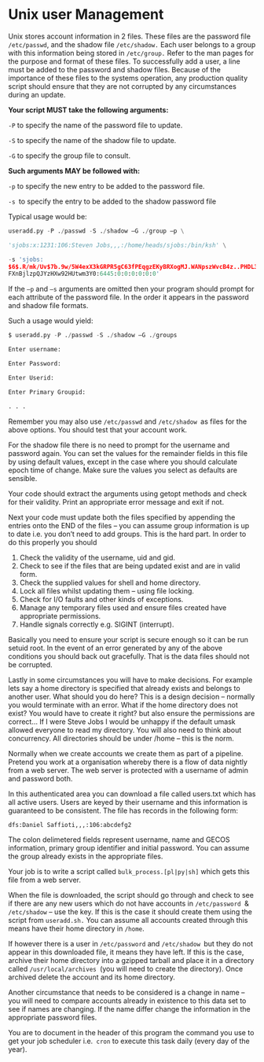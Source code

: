 Unix user Management
==================
Unix stores account information in 2 files. These files are the password file `/etc/passwd`, and the shadow file `/etc/shadow.` Each user belongs to a group with this information being stored in `/etc/group.` Refer to the man pages for the purpose and format of these files. To successfully add a user, a line must be added to the password and shadow files. Because of the importance of these files to the systems operation, any production quality script should ensure that they are not corrupted by any circumstances during an update.

**Your script MUST take the following arguments:**

`-P` to specify the name of the password file to update.

`-S` to specify the name of the shadow file to update.

`-G` to specify the group file to consult.

**Such arguments MAY be followed with:**

`-p` to specify the new entry to be added to the password file.

`-s `to specify the entry to be added to the shadow password file


Typical usage would be:
```python
useradd.py -P ./passwd -S ./shadow –G ./group –p \

'sjobs:x:1231:106:Steven Jobs,,,:/home/heads/sjobs:/bin/ksh' \

-s 'sjobs:
$6$.R/mk/Uv$7b.9w/5W4exX3kGRPR5gC63fPEqgzEKyBRXogMJ.WANpszWvcB4z..PHDL3M4
FXnBjlzpQJYzHXw92HUtwm3Y0:6445:0:0:0:0:0:0'
```
If the `–p` and `–s` arguments are omitted then your program should prompt for each attribute of the password
file. In the order it appears in the password and shadow file formats.

Such a usage would yield:
```python
$ useradd.py -P ./passwd -S ./shadow –G ./groups

Enter username:

Enter Password:

Enter Userid:

Enter Primary Groupid:

. . .
```
Remember you may also use `/etc/passwd` and `/etc/shadow `as files for the above options. You should test that your account work.

For the shadow file there is no need to prompt for the username and password again. You can set the values for the remainder fields in this file by using default values, except in the case where you should calculate epoch time of change. Make sure the values you select as defaults are sensible.

Your code should extract the arguments using getopt methods and check for their validity. Print an appropriate error message and exit if not.

Next your code must update both the files specified by appending the entries onto the END of the files – you can assume group information is up to date i.e. you don’t need to add groups. This is the hard part. In order to do this properly you should

1.  Check the validity of the username, uid and gid.
2.  Check to see if the files that are being updated exist and are in valid form.
3.  Check the supplied values for shell and home directory.
4.  Lock all files whilst updating them – using file locking.
5.  Check for I/O faults and other kinds of exceptions.
6.  Manage any temporary files used and ensure files created have appropriate permissions.
7.  Handle signals correctly e.g. SIGINT (interrupt).

Basically you need to ensure your script is secure enough so it can be run setuid root. In the event of an error generated by any of the above conditions you should back out gracefully. That is the data files should not be corrupted.


Lastly in some circumstances you will have to make decisions. For example lets say a home directory is specified that already exists and belongs to another user. What should you do here? This is a design decision – normally you would terminate with an error. What if the home directory does not exist? You would have to create it right? but also ensure the permissions are correct… If I were Steve Jobs I would be unhappy if the default umask allowed everyone to read my directory. You will also need to think about concurrency. All directories should be under /home – this is the norm.


Normally when we create accounts we create them as part of a pipeline. Pretend you work at a organisation whereby there is a flow of data nightly from a web server. The web server is protected with a username of admin and password both.

In this authenticated area you can download a file called users.txt which has all active users. Users are keyed by their username and this information is guaranteed to be consistent. The file has records in the following
form:


`dfs:Daniel Saffioti,,,:106:abcdefg2`


The colon delimetered fields represent username, name and GECOS information, primary group identifier and initial password. You can assume the group already exists in the appropriate files.


Your job is to write a script called `bulk_process.[pl|py|sh]` which gets this file from a web server.

When the file is downloaded, the script should go through and check to see if there are any new users which do not have accounts in `/etc/password `& `/etc/shadow` – use the key. If this is the case it should create them using the script from `useradd.sh.` You can assume all accounts created through this means have their home directory in `/home`.


If however there is a user in `/etc/password` and `/etc/shadow `but they do not appear in this
downloaded file, it means they have left. If this is the case, archive their home directory into a gzipped tarball and place it in a directory called `/usr/local/archives `(you will need to create the directory). Once archived delete the account and its home directory.


Another circumstance that needs to be considered is a change in name – you will need to compare accounts already in existence to this data set to see if names are changing. If the name differ change the information in the appropriate password files.


You are to document in the header of this program the command you use to get your job scheduler i.e.` cron` to execute this task daily (every day of the year).
